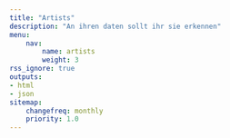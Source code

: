 ```yaml
---
title: "Artists"
description: "An ihren daten sollt ihr sie erkennen"
menu:
    nav:
        name: artists
        weight: 3
rss_ignore: true
outputs:
- html
- json
sitemap:
    changefreq: monthly
    priority: 1.0
---
```

